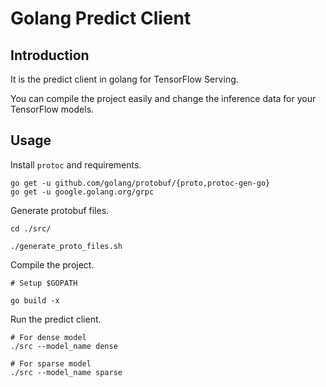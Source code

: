 # Golang Predict Client

## Introduction

It is the predict client in golang for TensorFlow Serving.

You can compile the project easily and change the inference data for your TensorFlow models.

## Usage

Install `protoc` and requirements.

```
go get -u github.com/golang/protobuf/{proto,protoc-gen-go}
go get -u google.golang.org/grpc
```

Generate protobuf files.

```
cd ./src/

./generate_proto_files.sh
```

Compile the project.

```
# Setup $GOPATH

go build -x
```

Run the predict client.

```
# For dense model
./src --model_name dense

# For sparse model
./src --model_name sparse
```
